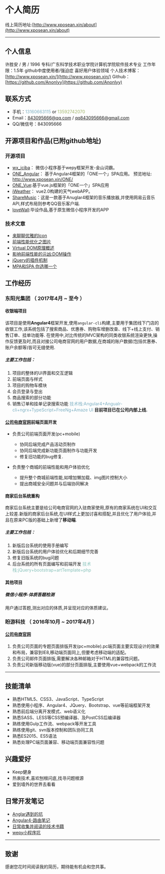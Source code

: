 
#  个人简历

线上简历地址:[http://www.xposean.xin/about](http://www.xposean.xin/about)

---

## 个人信息 ##
许胜安 / 男 / 1996
专科/广东科学技术职业学院计算机学院软件技术专业 
工作年限：1.5年
github中度使用者/强迫症
喜好用户体验领域
个人技术博客：[http://www.xposean.xin/](http://www.xposean.xin/)
Github：[https://github.com/Anonlyy](https://github.com/Anonlyy)



## 联系方式

- 手机：<span style="color:#7cafc2">13160663115</span> or <span style="color:#a1b56c">13592742070</span>
- Email：843095666@qq.com / qq843095666@gmail.com
- QQ/微信号：843095666




## 开源项目和作品(已附github地址)

### 开源项目
 - [wx_iciba](https://github.com/Anonlyy/wx_iciba)： 微信小程序基于wepy框架开发-金山词霸。
 - [ONE_Angular](https://github.com/Anonlyy/ONE_Angular)： 基于Angular4框架的「ONE一个」SPA应用。
   预览地址: http://www.xposean.xin/ONE/
 - [ONE_Vue](https://github.com/Anonlyy/ONE_Vue):基于vue.js框架的「ONE一个」SPA应用
 - [iWeather](https://github.com/Anonlyy/iWeather)： vue2.0构建的天气webAPP。
 - [ShareMusic](https://github.com/Anonlyy/shareMusic)：这是一款基于Anuglar4框架的音乐播放器,并使用网易云音乐API,样式布局则参考QQ音乐客户端.
 - [loveWall](https://github.com/Anonlyy/loveWall):毕设作品,基于原生微信小程序开发的APP


### 技术文章

- [来聊聊优雅的Icon](http://www.xposean.xin/2018/01/24/%E6%9D%A5%E8%81%8A%E8%81%8A%E4%BC%98%E9%9B%85%E7%9A%84icon/)
- [前端性能优化之图片](http://www.xposean.xin/2017/10/27/%E5%89%8D%E7%AB%AF%E6%80%A7%E8%83%BD%E4%BC%98%E5%8C%96%E4%B9%8B%E5%9B%BE%E7%89%87/)
- [Virtual DOM原理概述](http://www.xposean.xin/2017/10/24/VirtualDOM%E5%8E%9F%E7%90%86%E6%A6%82%E8%BF%B0/)
- [影响前端性能的元凶:DOM操作](http://www.xposean.xin/2017/10/24/%E5%BD%B1%E5%93%8D%E5%89%8D%E7%AB%AF%E6%80%A7%E8%83%BD%E7%9A%84%E5%85%83%E5%87%B6-DOM%E6%93%8D%E4%BD%9C/)  
- [jQuery的插件机制](http://www.xposean.xin/2017/10/24/jQuery%E7%9A%84%E6%8F%92%E4%BB%B6%E6%9C%BA%E5%88%B6/)  
- [MPA和SPA,你选哪一个](http://www.xposean.xin/2017/11/23/MPA%E5%92%8CSPA-%E4%BD%A0%E9%80%89%E5%93%AA%E4%B8%80%E4%B8%AA/)






## 工作经历

### 东阳光集团 （ 2017年4月 ~ 至今 ）


#### 收银端项目
该项目是使用**Angular4**框架开发,使用`angular-cli`构建,主要用于集团线下门店的收银工作,该系统包括了搜索商品、优惠券、购物车增删改查、线下+线上支付、销售订单、挂单功能等.
在使用中,对比传统的MVC架构的同类收银系统渲染更快,操作反馈更及时,而且对接公司电商官网的用户数据,在商城的账户数据(包括优惠券、账户余额等)皆可无缝使用.
##### 主要工作包括：
1. 项目的整体的UI界面和交互逻辑
2. 前端页面与样式
3. 项目的购物车模块
4. 会员登录与登出
5. 商品搜索的部分功能
6. 销售订单和挂单记录搜索功能
<span style="color:#7cafc2">技术栈:Angular4+Angualr-cli+ngrx+TypeScript+FreeNg+Amaze UI</span>
**目前项目已在公司内部上线.**

#### [公司电商官网](http://www.dyg.cn)前端页面开发
- 负责公司前端页面开发(pc+mobile)
	- 协同后端完成产品活动页制作
	- 协同后端完成新功能页面制作与功能开发
	- 修复旧功能的bug修复.

- 负责整个商城的前端性能和用户体验优化
	- 提升整个商城前端性能,如增加懒加载、img图片控制大小
	- 提出商城安全问题并与后端协同解决



#### 商家后台系统重构
商家后台系统主要是给公司电商官网的入驻商家使用,原有的商家系统在UI和交互上较差.新版的商家后台系统,在UI样式上更加讨喜和搭配,并且优化了用户体验,并且在原来PC版的基础上新增了**移动端**.
##### 主要工作包括：
1. 新版后台系统的使用手册编写
2. 新版后台系统的用户体验优化和后期细节完善
3. 修复旧版系统的bug问题
4. 后台系统的所有页面编写和前端开发
<span style="color:#86c1b9">技术栈:jQuery+bootstrap+artTemplate+php</span>


#### 其他项目

##### 微信小程序-体质答题检测
用户通过答题,测出对应的体质,并呈现对应的体质建议。

 
### 盼游科技 （ 2016年10月 ~ 2017年4月 ）

#### [公司电商官网 ](https://www.hopetrip.com.hk/special/)
1. 负责公司页面的专题页面排版开发(pc+mobile).pc端页面主要实现设计的效果和布局，兼容到IE8,移动端页面同上,但要考虑移动端的适配。
2. 负责公司邮件页面排版,需要解决各种邮箱对于HTML的兼容性问题。
3. 负责公司新版移动版(vue)的部分页面排版,主要使用vue+webpack的工作流

---

## 技能清单

- 熟悉HTML5、CSS3、JavaScript、TypeScript
- 熟悉使用小程序、Angular4、JQuery、Bootstrap、vue等前端框架开发
- 熟悉前后端分离开发模式、web语义化
- 熟悉SASS、LESS等CSS预编译器、及PostCSS后编译器
- 熟练使用Gulp工作流、webpack等开发工具
- 熟练使用git、svn版本控制和团队协同工具
- 熟悉ES2015、ES5语法
- 熟悉处理PC端页面兼容、移动端页面兼容性问题

## 兴趣爱好

- Keep健身
- 热衷技术,喜欢刨根问底,找寻问题根源
- 爱到墙外的世界去看看

## 日常开发笔记
 - [Anglar遇到的坑](http://note.youdao.com/noteshare?id=344dd81175a57858749f8227e9f2b3d1&sub=7F338E6365304F1A8B5892D35B64329A)
 - [Angular4-路由笔记](http://note.youdao.com/noteshare?id=9e2dc73c02ab6307f3a76e94e279130b&sub=0300A0EDA46A4C16B06E900F3C31F3EB)
 - [日常收集并阅读的技术书籍](http://note.youdao.com/noteshare?id=e31eb119affef624d28832e8e36603d6)
 - [wepy小程序坑](http://note.youdao.com/noteshare?id=de132b0172208001801b62c4ff5ee457&sub=89E37FE07CE9467B974217FC4945AC8D)


---

## 致谢
感谢您花时间阅读我的简历，期待能有机会和您共事。
